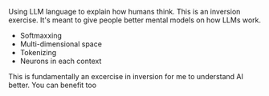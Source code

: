 Using LLM language to explain how humans think. This is an inversion exercise. It's meant to give people better mental models on how LLMs work.

- Softmaxxing
- Multi-dimensional space
- Tokenizing
- Neurons in each context

This is fundamentally an excercise in inversion for me to understand AI better. You can benefit too